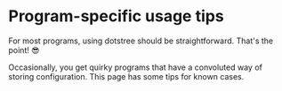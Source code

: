 # Program-specific usage tips
For most programs, using dotstree should be straightforward. That's the point! 😎

Occasionally, you get quirky programs that have a convoluted way of storing configuration. This page has some tips for known cases.

